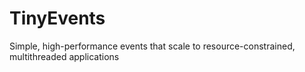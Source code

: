 # TinyEvents
Simple, high-performance events that scale to resource-constrained, multithreaded applications
